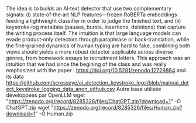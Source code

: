 The idea is to builds an AI‑text detector that use two complementary signals: (i) state‑of‑the‑art NLP features—frozen RoBERTa embeddings feeding a lightweight classifier in order to judge the finished text, and (ii) keystroke‑log metadata (pauses, bursts, insertions, deletions) that capture the writing process itself. The intuition is that  large language models can evade product‑only detectors through paraphrase or back‑translation, while the fine‑grained dynamics of human typing are hard to fake, combining both views should yields a more robust detector applicable across diverse genres, from homework essays to recruitment letters. This approach was an intuition that we had since the begining of the class and was really emphasized with the paper : https://doi.org/10.5281/zenodo.12729864 and its data https://github.com/scrosseye/ai_detection_keystroke_logs/blob/main/ai_detect_keystroke_logging_data_anon_github.csv
Autre base utilisée développées par OpenLLM
wget "https://zenodo.org/record/8285326/files/ChatGPT.zip?download=1" -O ChatGPT.zip
wget "https://zenodo.org/record/8285326/files/Human.zip?download=1" -O Human.zip
